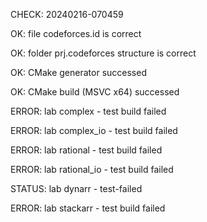CHECK: 20240216-070459
OK: file codeforces.id is correct
OK: folder prj.codeforces structure is correct
OK: CMake generator successed
OK: CMake build (MSVC x64) successed
ERROR: lab complex - test build failed
ERROR: lab complex_io - test build failed
ERROR: lab rational - test build failed
ERROR: lab rational_io - test build failed
STATUS: lab dynarr - test-failed
ERROR: lab stackarr - test build failed

